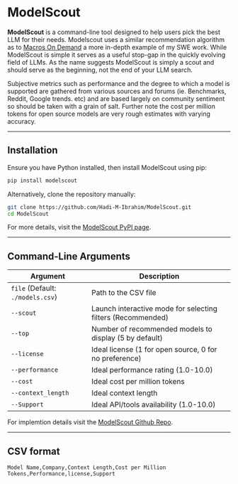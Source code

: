# ModelScout

**ModelScout** is a command-line tool designed to help users pick the best LLM for their needs. Modelscout uses a similar recommendation algorithm as to [Macros On Demand](https://github.com/Hadi-M-Ibrahim/Macros-On-Demand) a more in-depth example of my SWE work. While ModelScout is simple it serves as a useful stop-gap in the quickly evolving field of LLMs. As the name suggests ModelScout is simply a scout and should serve as the beginning, not the end of your LLM search.

Subjective metrics such as performance and the degree to which a model is supported are gathered from various sources and forums (ie. Benchmarks, Reddit, Google trends. etc) and are based largely on community sentiment so should be taken with a grain of salt. Further note the cost per million tokens for open source models are very rough estimates with varying accuracy.

---

## Installation

Ensure you have Python installed, then install ModelScout using pip:

```sh
pip install modelscout
```

Alternatively, clone the repository manually:

```sh
git clone https://github.com/Hadi-M-Ibrahim/ModelScout.git
cd ModelScout
```

For more details, visit the [ModelScout PyPI page](https://pypi.org/project/modelscout/).

---

## Command-Line Arguments

| Argument                         | Description                                                 |
| -------------------------------- | ----------------------------------------------------------- |
| `file` (Default: `./models.csv`) | Path to the CSV file                                        |
| `--scout`                        | Launch interactive mode for selecting filters (Recommended) |
| `--top`                          | Number of recommended models to display (5 by default)      |
| `--license`                      | Ideal license (1 for open source, 0 for no preference)      |
| `--performance`                  | Ideal performance rating (1.0-10.0)                         |
| `--cost`                         | Ideal cost per million tokens                               |
| `--context_length`               | Ideal context length                                        |
| `--Support`                      | Ideal API/tools availability (1.0-10.0)                     |

For implemtion details visit the [ModelScout Github Repo](https://github.com/Hadi-M-Ibrahim/ModelScout).

---

## CSV format

```
Model Name,Company,Context Length,Cost per Million Tokens,Performance,license,Support
```
